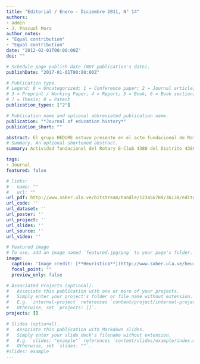 ```yaml
---
title: "Editorial / Enero - Diciembre 2011, N° 14"
authors:
- admin
- J. Pascual Mora
author_notes:
- "Equal contribution"
- "Equal contribution"
date: "2012-02-01T00:00:00Z"
doi: ""

# Schedule page publish date (NOT publication's date).
publishDate: "2017-01-01T00:00:00Z"

# Publication type.
# Legend: 0 = Uncategorized; 1 = Conference paper; 2 = Journal article;
# 3 = Preprint / Working Paper; 4 = Report; 5 = Book; 6 = Book section;
# 7 = Thesis; 8 = Patent
publication_types: ["2"]

# Publication name and optional abbreviated publication name.
publication: "*Journal of education history*"
publication_short: ""

abstract: El grupo HEDURE estuvo presente en el acto fundacional de Rotary E-Club 4380 del Distrito 4380 de Rotary Internacional, junto a las autoridades de Rotary Internacional, de la zona 21 de RI, del Distrito 4380, de los clubes rotarios patrocinantes, de la junta directiva y fundadores de Rotary E-Club 4380.
# Summary. An optional shortened abstract.
summary: Actividad fundacional del Rotary E-Club 4380 del Distrito 4380 de Rotary International.

tags:
- Journal 
featured: false

# links:
# - name: ""
#   url: ""
url_pdf: http://www.saber.ula.ve/bitstream/handle/123456789/36130/editorial.pdf;jsessionid=85A8A10A63C73FBC004EBC6C6CB59293?sequence=1 
url_code: ''
url_dataset: ''
url_poster: ''
url_project: ''
url_slides: ''
url_source: ''
url_video: ''

# Featured image
# To use, add an image named `featured.jpg/png` to your page's folder. 
image:
  caption: 'Image credit: [**Heuristica**](http://www.saber.ula.ve/heuristica/)'
  focal_point: ""
  preview_only: false

# Associated Projects (optional).
#   Associate this publication with one or more of your projects.
#   Simply enter your project's folder or file name without extension.
#   E.g. `internal-project` references `content/project/internal-project/index.md`.
#   Otherwise, set `projects: []`.
projects: []

# Slides (optional).
#   Associate this publication with Markdown slides.
#   Simply enter your slide deck's filename without extension.
#   E.g. `slides: "example"` references `content/slides/example/index.md`.
#   Otherwise, set `slides: ""`.
#slides: example
---
```


